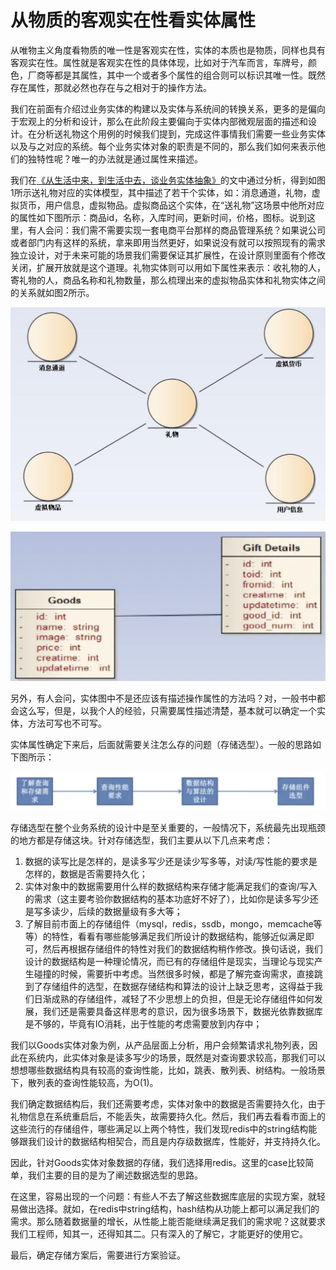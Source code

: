 # 从物质的客观实在性看实体属性

从唯物主义角度看物质的唯一性是客观实在性，实体的本质也是物质，同样也具有客观实在性。属性就是客观实在性的具体体现，比如对于汽车而言，车牌号，颜色，厂商等都是其属性，其中一个或者多个属性的组合则可以标识其唯一性。既然存在属性，那就必然也存在与之相对于的操作方法。

我们在前面有介绍过业务实体的构建以及实体与系统间的转换关系，更多的是偏向于宏观上的分析和设计，那么在此阶段主要偏向于实体内部微观层面的描述和设计。在分析送礼物这个用例的时候我们提到，完成这件事情我们需要一些业务实体以及与之对应的系统。每个业务实体对象的职责是不同的，那么我们如何来表示他们的独特性呢？唯一的办法就是通过属性来描述。

我们在[《从生活中来，到生活中去，谈业务实体抽象》](ye-wu-shi-ti-fen-xi.md)的文中通过分析，得到如图1所示送礼物对应的实体模型，其中描述了若干个实体，如：消息通道，礼物，虚拟货币，用户信息，虚拟物品。虚拟商品这个实体，在“送礼物”这场景中他所对应的属性如下图所示：商品id，名称，入库时间，更新时间，价格，图标。说到这里，有人会问：我们需不需要实现一套电商平台那样的商品管理系统？如果说公司或者部门内有这样的系统，拿来即用当然更好，如果说没有就可以按照现有的需求独立设计，对于未来可能的场景我们需要保证其扩展性，在设计原则里面有个修改关闭，扩展开放就是这个道理。礼物实体则可以用如下属性来表示：收礼物的人，寄礼物的人，商品名称和礼物数量，那么梳理出来的虚拟物品实体和礼物实体之间的关系就如图2所示。

![图1 实体模型](<.gitbook/assets/image (20).png>)

![图2](<.gitbook/assets/image (21).png>)

另外，有人会问，实体图中不是还应该有描述操作属性的方法吗？对，一般书中都会这么写，但是，以我个人的经验，只需要属性描述清楚，基本就可以确定一个实体，方法可写也不可写。

实体属性确定下来后，后面就需要关注怎么存的问题（存储选型）。一般的思路如下图所示：

![图3](<.gitbook/assets/image (22).png>)

存储选型在整个业务系统的设计中是至关重要的，一般情况下，系统最先出现瓶颈的地方都是存储这块。针对存储选型，我们主要从以下几点来考虑：

1. 数据的读写比是怎样的，是读多写少还是读少写多等，对读/写性能的要求是怎样的，数据是否需要持久化；
2. 实体对象中的数据需要用什么样的数据结构来存储才能满足我们的查询/写入的需求（这主要考验你数据结构的基本功底好不好了），比如你是读多写少还是写多读少，后续的数据量级有多大等；
3. 了解目前市面上的存储组件（mysql，redis，ssdb，mongo，memcache等等）的特性，看看有哪些能够满足我们所设计的数据结构，能够近似满足即可，然后再根据存储组件的特性对我们的数据结构稍作修改。换句话说，我们设计的数据结构是一种理论情况，而已有的存储组件是现实，当理论与现实产生碰撞的时候，需要折中考虑。当然很多时候，都是了解完查询需求，直接跳到了存储组件的选型，在数据存储结构和算法的设计上缺乏思考，这得益于我们日渐成熟的存储组件，减轻了不少思想上的负担，但是无论存储组件如何发展，我们还是需要具备这样思考的意识，因为很多场景下，数据光依靠数据库是不够的，毕竟有IO消耗，出于性能的考虑需要放到内存中；

我们以Goods实体对象为例，从产品层面上分析，用户会频繁请求礼物列表，因此在系统内，此实体对象是读多写少的场景，既然是对查询要求较高，那我们可以想想哪些数据结构具有较高的查询性能，比如，跳表、散列表、树结构。一般场景下，散列表的查询性能较高，为O(1)。

我们确定数据结构后，我们还需要考虑，实体对象中的数据是否需要持久化，由于礼物信息在系统重启后，不能丢失，故需要持久化。然后，我们再去看看市面上的这些流行的存储组件，哪些满足以上两个特性，我们发现redis中的string结构能够跟我们设计的数据结构相契合，而且是内存级数据库，性能好，并支持持久化。

因此，针对Goods实体对象数据的存储，我们选择用redis。这里的case比较简单，我们主要的目的是为了阐述数据选型的思路。

在这里，容易出现的一个问题：有些人不去了解这些数据库底层的实现方案，就轻易做出选择。就如，在redis中string结构，hash结构从功能上都可以满足我们的需求。那么随着数据量的增长，从性能上能否能继续满足我们的需求呢？这就要求我们工程师，知其一，还得知其二。只有深入的了解它，才能更好的使用它。

最后，确定存储方案后，需要进行方案验证。
